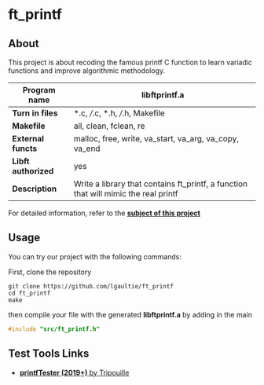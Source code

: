 # ft_printf
## About

This project is about recoding the famous printf C function to learn variadic functions and improve algorithmic methodology.

| **Program name**     | libftprintf.a                                                |
| -------------------- | ------------------------------------------------------------ |
| **Turn in files**    | *.c, */*.c, *.h, */*.h, Makefile                             |
| **Makefile**         | all, clean, fclean, re                                       |
| **External functs**  | malloc, free, write, va_start, va_arg, va_copy, va_end       |
| **Libft authorized** | yes                                                          |
| **Description**      | Write a library that contains ft_printf, a function that will mimic the real printf |

For detailed information, refer to the **[subject of this project](https://github.com/maximmihin/ft_printf/blob/main/en.subject.pdf)**

## Usage

You can try our project with the following commands:

First, clone the repository

```shell
git clone https://github.com/lgaultie/ft_printf
cd ft_printf
make
```

then compile your file with the generated **libftprintf.a** by adding in the main

```c
#include "src/ft_printf.h"
```



## Test Tools Links

- [**printfTester (2019+)** by Tripouille](https://github.com/Tripouille/printfTester)

